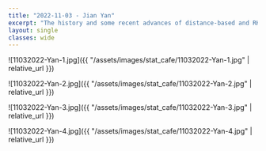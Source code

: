 ```yaml
---
title: "2022-11-03 - Jian Yan"
excerpt: "The history and some recent advances of distance-based and RKHS-based two-sample tests and some other tests"
layout: single
classes: wide
---
```


![11032022-Yan-1.jpg]({{ "/assets/images/stat_cafe/11032022-Yan-1.jpg" | relative_url }})

![11032022-Yan-2.jpg]({{ "/assets/images/stat_cafe/11032022-Yan-2.jpg" | relative_url }})

![11032022-Yan-3.jpg]({{ "/assets/images/stat_cafe/11032022-Yan-3.jpg" | relative_url }})

![11032022-Yan-4.jpg]({{ "/assets/images/stat_cafe/11032022-Yan-4.jpg" | relative_url }})

